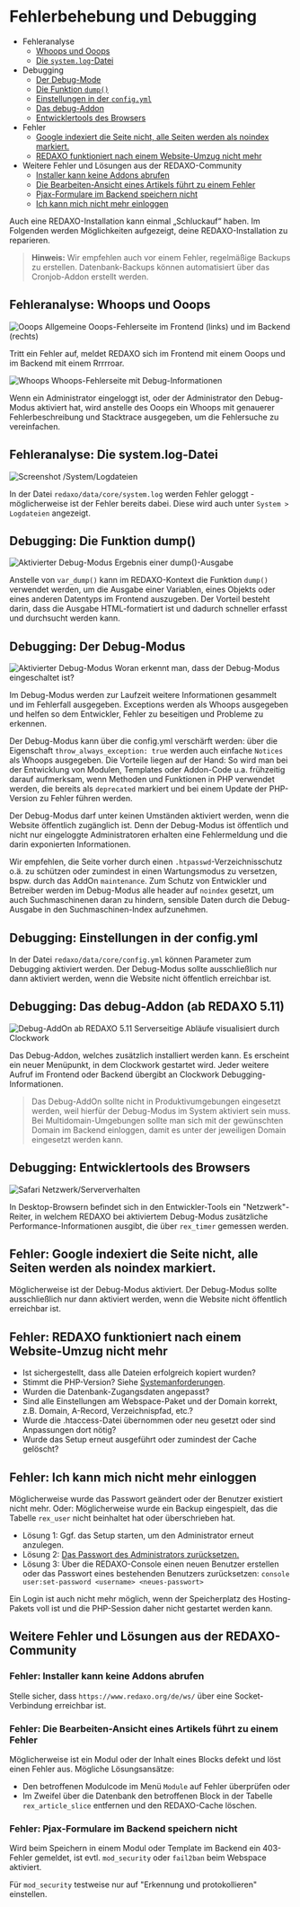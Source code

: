 # Fehlerbehebung und Debugging
- Fehleranalyse
    - [Whoops und Ooops](#ooops)
    - [Die `system.log`-Datei](#systemlog)
- Debugging
    - [Der Debug-Mode](#debugmode)    
    - [Die Funktion `dump()`](#dump)    
    - [Einstellungen in der `config.yml`](#configyml)    
    - [Das debug-Addon](#debugaddon)
    - [Entwicklertools des Browsers](#browser)
- Fehler
    - [Google indexiert die Seite nicht, alle Seiten werden als noindex markiert.](#googleindex)
    - [REDAXO funktioniert nach einem Website-Umzug nicht mehr](#moved)
- Weitere Fehler und Lösungen aus der REDAXO-Community
    - [Installer kann keine Addons abrufen](#installer)
    - [Die Bearbeiten-Ansicht eines Artikels führt zu einem Fehler](#cture-edit-error)
    - [Pjax-Formulare im Backend speichern nicht](#pjax)
    - [Ich kann mich nicht mehr einloggen](#login)


Auch eine REDAXO-Installation kann einmal „Schluckauf“ haben. Im Folgenden werden Möglichkeiten aufgezeigt, deine REDAXO-Installation zu reparieren.

> **Hinweis:** Wir empfehlen auch vor einem Fehler, regelmäßige Backups zu erstellen. Datenbank-Backups können automatisiert über das Cronjob-Addon erstellt werden.

<a name="ooops"></a>
## Fehleranalyse: Whoops und Ooops

![Ooops](/assets/v5.10.0-debug_ooops.png) Allgemeine Ooops-Fehlerseite im Frontend (links) und im Backend (rechts)


Tritt ein Fehler auf, meldet REDAXO sich im Frontend mit einem Ooops und im Backend mit einem Rrrrroar.

![Whoops](/assets/v5.10.0-debug_whooops.png) Whoops-Fehlerseite mit Debug-Informationen



Wenn ein Administrator eingeloggt ist, oder der Administrator den Debug-Modus aktiviert hat, wird anstelle des Ooops ein Whoops mit genauerer Fehlerbeschreibung und Stacktrace ausgegeben, um die Fehlersuche zu vereinfachen.


<a name="systemlog"></a>
## Fehleranalyse: Die **system.log**-Datei

![Screenshot /System/Logdateien](/assets/v5.10.0-debug_syslog.png)

In der Datei `redaxo/data/core/system.log` werden Fehler geloggt - möglicherweise ist der Fehler bereits dabei. Diese wird auch unter `System > Logdateien` angezeigt.

<a name="dump"></a>
## Debugging: Die Funktion **dump()**

![Aktivierter Debug-Modus](/assets/v5.10.0_debug_dump.png)
Ergebnis einer dump()-Ausgabe

Anstelle von `var_dump()` kann im REDAXO-Kontext die Funktion `dump()` verwendet werden, um die Ausgabe einer Variablen, eines Objekts oder eines anderen Datentyps im Frontend auszugeben. Der Vorteil besteht darin, dass die Ausgabe HTML-formatiert ist und dadurch schneller erfasst und durchsucht werden kann.

<a name="debugmode"></a>
## Debugging: Der Debug-Modus

![Aktivierter Debug-Modus](/assets/v5.10.0_debug.png)
Woran erkennt man, dass der Debug-Modus eingeschaltet ist?

Im Debug-Modus werden zur Laufzeit weitere Informationen gesammelt und im Fehlerfall ausgegeben. Exceptions werden als Whoops ausgegeben und helfen so dem Entwickler, Fehler zu beseitigen und Probleme zu erkennen. 

Der Debug-Modus kann über die config.yml verschärft werden: über die Eigenschaft `throw_always_exception: true` werden auch einfache `Notices` als Whoops ausgegeben. Die Vorteile liegen auf der Hand: So wird man bei der Entwicklung von Modulen, Templates oder Addon-Code u.a. frühzeitig darauf aufmerksam, wenn Methoden und Funktionen in PHP verwendet werden, die bereits als `deprecated` markiert und bei einem Update der PHP-Version zu Fehler führen werden.

Der Debug-Modus darf unter keinen Umständen aktiviert werden, wenn die Website öffentlich zugänglich ist. Denn der Debug-Modus ist öffentlich und nicht nur eingeloggte Administratoren erhalten eine Fehlermeldung und die darin exponierten Informationen.

Wir empfehlen, die Seite vorher durch einen `.htpasswd`-Verzeichnisschutz o.ä. zu schützen oder zumindest in einen Wartungsmodus zu versetzen, bspw. durch das AddOn `maintenance`. Zum Schutz von Entwickler und Betreiber werden im Debug-Modus alle header auf `noindex` gesetzt, um auch Suchmaschinenen daran zu hindern, sensible Daten durch die Debug-Ausgabe in den Suchmaschinen-Index aufzunehmen.


<a name="configyml"></a>
## Debugging: Einstellungen in der **config.yml**

In der Datei `redaxo/data/core/config.yml` können Parameter zum Debugging aktiviert werden. Der Debug-Modus sollte ausschließlich nur dann aktiviert werden, wenn die Website nicht öffentlich erreichbar ist.

<a name="debugaddon"></a>
## Debugging: Das debug-Addon (ab REDAXO 5.11)


![Debug-AddOn ab REDAXO 5.11](/assets/v5.11.0-debug_addon.png) Serverseitige Abläufe visualisiert durch Clockwork

Das Debug-Addon, welches zusätzlich installiert werden kann. Es erscheint ein neuer Menüpunkt, in dem Clockwork gestartet wird. Jeder weitere Aufruf im Frontend oder Backend übergibt an Clockwork Debugging-Informationen.

> Das Debug-AddOn sollte nicht in Produktivumgebungen eingesetzt werden, weil hierfür der Debug-Modus im System aktiviert sein muss. Bei Multidomain-Umgebungen sollte man sich mit der gewünschten Domain im Backend einloggen, damit es unter der jeweiligen Domain eingesetzt werden kann. 


<a name="browser"></a>
## Debugging: Entwicklertools des Browsers

![Safari Netzwerk/Serververhalten](/assets/v5.10.0-browser_network.png)

In Desktop-Browsern befindet sich in den Entwickler-Tools ein "Netzwerk"-Reiter, in welchem REDAXO bei aktiviertem Debug-Modus zusätzliche Performance-Informationen ausgibt, die über `rex_timer` gemessen werden.

<a name="googleindex"></a>
## Fehler: Google indexiert die Seite nicht, alle Seiten werden als noindex markiert.

Möglicherweise ist der Debug-Modus aktiviert. Der Debug-Modus sollte ausschließlich nur dann aktiviert werden, wenn die Website nicht öffentlich erreichbar ist.

<a name="moved"></a>
## Fehler: REDAXO funktioniert nach einem Website-Umzug nicht mehr

* Ist sichergestellt, dass alle Dateien erfolgreich kopiert wurden?
* Stimmt die PHP-Version? Siehe [Systemanforderungen](https://redaxo.org/download/core/). 
* Wurden die Datenbank-Zugangsdaten angepasst?
* Sind alle Einstellungen am Webspace-Paket und der Domain korrekt, z.B. Domain, A-Record, Verzeichnispfad, etc.?
* Wurde die .htaccess-Datei übernommen oder neu gesetzt oder sind Anpassungen dort nötig?
* Wurde das Setup erneut ausgeführt oder zumindest der Cache gelöscht?

<a name="login"></a>
## Fehler: Ich kann mich nicht mehr einloggen

Möglicherweise wurde das Passwort geändert oder der Benutzer existiert nicht mehr. Oder: Möglicherweise wurde ein Backup eingespielt, das die Tabelle `rex_user` nicht beinhaltet hat oder überschrieben hat. 

* Lösung 1: Ggf. das Setup starten, um den Administrator erneut anzulegen.
* Lösung 2: [Das Passwort des Administrators zurücksetzen.](https://redaxo.org/doku/master/passwort-vergessen)
* Lösung 3: Über die REDAXO-Console einen neuen Benutzer erstellen oder das Passwort eines bestehenden Benutzers zurücksetzen: `console user:set-password <username> <neues-passwort>`

Ein Login ist auch nicht mehr möglich, wenn der Speicherplatz des Hosting-Pakets voll ist und die PHP-Session daher nicht gestartet werden kann.

<a name="community"></a>
## Weitere Fehler und Lösungen aus der REDAXO-Community

<a name="installer"></a>
### Fehler: Installer kann keine Addons abrufen

Stelle sicher, dass `https://www.redaxo.org/de/ws/` über eine Socket-Verbindung erreichbar ist.

<a name="structure-edit-error"></a>
### Fehler: Die Bearbeiten-Ansicht eines Artikels führt zu einem Fehler

Möglicherweise ist ein Modul oder der Inhalt eines Blocks defekt und löst einen Fehler aus. Mögliche Lösungsansätze:

* Den betroffenen Modulcode im Menü `Module` auf Fehler überprüfen oder
* Im Zweifel über die Datenbank den betroffenen Block in der Tabelle `rex_article_slice` entfernen und den REDAXO-Cache löschen.

<a name="pjax"></a>
### Fehler: Pjax-Formulare im Backend speichern nicht

Wird beim Speichern in einem Modul oder Template im Backend ein 403-Fehler gemeldet, ist evtl. `mod_security` oder `fail2ban` beim Webspace aktiviert.

Für `mod_security` testweise nur auf "Erkennung und protokollieren" einstellen.
